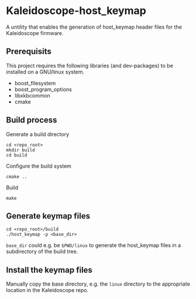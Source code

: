 # Kaleidoscope-host_keymap

A untility that enables the generation of host_keymap header files for the Kaleidoscope firmware.

## Prerequisits

This project requires the following libraries (and dev-packages) to be
installed on a GNU/linux system.

* boost_filesystem
* boost_program_options
* libxkbcommon
* cmake

## Build process

Generate a build directory
```
cd <repo_root>
mkdir build
cd build
```

Configure the build system
```
cmake ..
```

Build
```
make
```

## Generate keymap files

```
cd <repo_root>/build
./host_keymap -p <base_dir>
```
`base_dir` could e.g. be `$PWD/linux` to generate the host_keymap files
in a subdirectory of the build tree.

## Install the keymap files

Manually copy the base directory, e.g. the `linux` directory to
the appropriate location in the Kaleidoscope repo.
